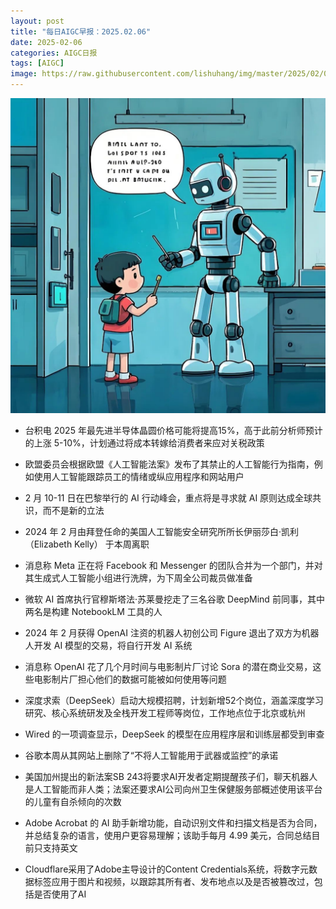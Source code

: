 ```yaml
---
layout: post
title: "每日AIGC早报：2025.02.06"
date: 2025-02-06
categories: AIGC日报
tags: [AIGC]
image: https://raw.githubusercontent.com/lishuhang/img/master/2025/02/0206-d.jpg
---
```


![封面图](https://raw.githubusercontent.com/lishuhang/img/master/2025/02/0206-d.jpg)

  - 台积电 2025 年最先进半导体晶圆价格可能将提高15%，高于此前分析师预计的上涨 5-10%，计划通过将成本转嫁给消费者来应对关税政策

  - 欧盟委员会根据欧盟《人工智能法案》发布了其禁止的人工智能行为指南，例如使用人工智能跟踪员工的情绪或纵应用程序和网站用户

  - 2 月 10-11 日在巴黎举行的 AI 行动峰会，重点将是寻求就 AI 原则达成全球共识，而不是新的立法

  - 2024 年 2 月由拜登任命的美国人工智能安全研究所所长伊丽莎白·凯利 （Elizabeth Kelly） 于本周离职

  - 消息称 Meta 正在将 Facebook 和 Messenger 的团队合并为一个部门，并对其生成式人工智能小组进行洗牌，为下周全公司裁员做准备

  - 微软 AI 首席执行官穆斯塔法·苏莱曼挖走了三名谷歌 DeepMind 前同事，其中两名是构建 NotebookLM 工具的人

  - 2024 年 2 月获得 OpenAI 注资的机器人初创公司 Figure 退出了双方为机器人开发 AI 模型的交易，将自行开发 AI 系统

  - 消息称 OpenAI 花了几个月时间与电影制片厂讨论 Sora 的潜在商业交易，这些电影制片厂担心他们的数据可能被如何使用等问题

  - 深度求索（DeepSeek）启动大规模招聘，计划新增52个岗位，涵盖深度学习研究、核心系统研发及全栈开发工程师等岗位，工作地点位于北京或杭州

  - Wired 的一项调查显示，DeepSeek 的模型在应用程序层和训练层都受到审查

  - 谷歌本周从其网站上删除了“不将人工智能用于武器或监控”的承诺

  - 美国加州提出的新法案SB 243将要求AI开发者定期提醒孩子们，聊天机器人是人工智能而非人类；法案还要求AI公司向州卫生保健服务部概述使用该平台的儿童有自杀倾向的次数

  - Adobe Acrobat 的 AI 助手新增功能，自动识别文件和扫描文档是否为合同，并总结复杂的语言，使用户更容易理解；该助手每月 4.99 美元，合同总结目前只支持英文

  - Cloudflare采用了Adobe主导设计的Content Credentials系统，将数字元数据标签应用于图片和视频，以跟踪其所有者、发布地点以及是否被篡改过，包括是否使用了AI